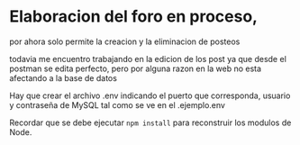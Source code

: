 # Elaboracion del foro en proceso,

por ahora solo permite la creacion y la eliminacion de posteos

todavia me encuentro trabajando en la edicion de los post ya que desde el postman se edita perfecto, pero por alguna razon en la web no esta afectando a la base de datos

Hay que crear el archivo .env indicando el puerto que corresponda, usuario y contraseña de MySQL tal como se ve en el .ejemplo.env


Recordar que se debe ejecutar ```npm install``` para reconstruir los modulos de Node.